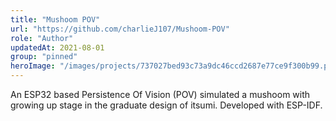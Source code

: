 ```yaml
---
title: "Mushoom POV"
url: "https://github.com/charlieJ107/Mushoom-POV"
role: "Author"
updatedAt: 2021-08-01
group: "pinned"
heroImage: "/images/projects/737027bed93c73a9dc46ccd2687e77ce9f300b99.png"
---
```


An ESP32 based Persistence Of Vision (POV) simulated a mushoom with growing up stage in the graduate design of itsumi. Developed with ESP-IDF.